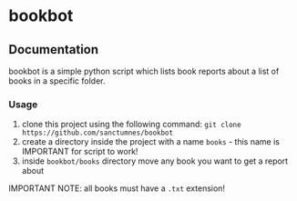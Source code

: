 # bookbot

## Documentation

bookbot is a simple python script which lists book reports about a list of books in a specific folder.

### Usage

1. clone this project using the following command: `git clone https://github.com/sanctumnes/bookbot`
2. create a directory inside the project with a name `books` - this name is IMPORTANT for script to work!
3. inside `bookbot/books` directory move any book you want to get a report about

IMPORTANT NOTE: all books must have a `.txt` extension!
